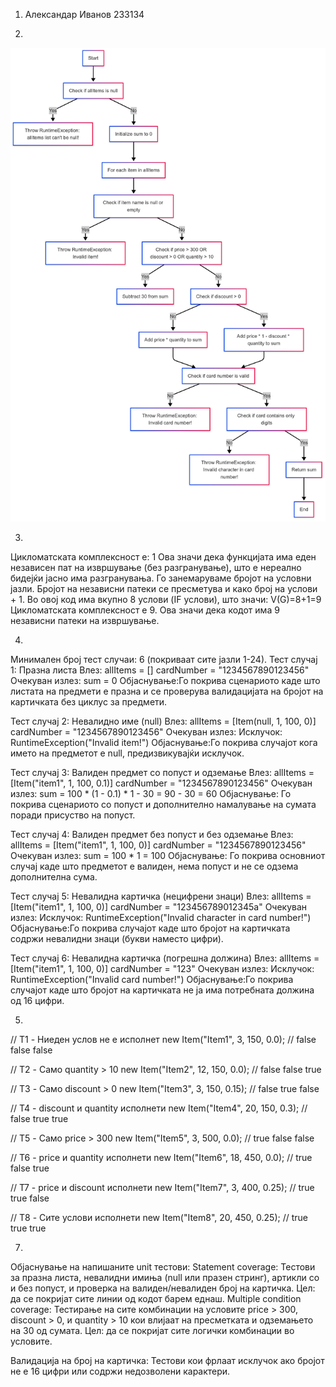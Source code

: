 1. Александар Иванов 233134

2.
![CFG](dijagram4e_233134.png)

3.
Цикломатската комплексност е: 1 Ова значи дека функцијата има еден независен пат на извршување (без разгранување), што е нереално бидејќи јасно има разгранувања. Го занемаруваме бројот на условни јазли. Бројот на независни патеки се пресметува и како број на услови + 1. Во овој код има вкупно 8 услови (IF услови), што значи: V(G)=8+1=9 Цикломатската комплексност е 9. Ова значи дека кодот има 9 независни патеки на извршување.

4.
Минимален број тест случаи: 6 (покриваат сите јазли 1-24). Тест случај 1: Празна листа Влез: allItems = [] cardNumber = "1234567890123456" Очекуван излез: sum = 0 Објаснување:Го покрива сценариото каде што листата на предмети е празна и се проверува валидацијата на бројот на картичката без циклус за предмети.

Тест случај 2: Невалидно име (null) Влез: allItems = [Item(null, 1, 100, 0)] cardNumber = "1234567890123456" Очекуван излез: Исклучок: RuntimeException("Invalid item!") Објаснување:Го покрива случајот кога името на предметот е null, предизвикувајќи исклучок.

Тест случај 3: Валиден предмет со попуст и одземање Влез: allItems = [Item("item1", 1, 100, 0.1)] cardNumber = "1234567890123456" Очекуван излез: sum = 100 * (1 - 0.1) * 1 - 30 = 90 - 30 = 60 Објаснување: Го покрива сценариото со попуст и дополнително намалување на сумата поради присуство на попуст.

Тест случај 4: Валиден предмет без попуст и без одземање Влез: allItems = [Item("item1", 1, 100, 0)] cardNumber = "1234567890123456" Очекуван излез: sum = 100 * 1 = 100 Објаснување: Го покрива основниот случај каде што предметот е валиден, нема попуст и не се одзема дополнителна сума.

Тест случај 5: Невалидна картичка (нецифрени знаци) Влез: allItems = [Item("item1", 1, 100, 0)] cardNumber = "123456789012345a" Очекуван излез: Исклучок: RuntimeException("Invalid character in card number!") Објаснување:Го покрива случајот каде што бројот на картичката содржи невалидни знаци (букви наместо цифри).

Тест случај 6: Невалидна картичка (погрешна должина) Влез: allItems = [Item("item1", 1, 100, 0)] cardNumber = "123" Очекуван излез: Исклучок: RuntimeException("Invalid card number!") Објаснување:Го покрива случајот каде што бројот на картичката не ја има потребната должина од 16 цифри.

5.
// T1 - Ниеден услов не е исполнет new Item("Item1", 3, 150, 0.0); // false false false

// T2 - Само quantity > 10 new Item("Item2", 12, 150, 0.0); // false false true

// T3 - Само discount > 0 new Item("Item3", 3, 150, 0.15); // false true false

// T4 - discount и quantity исполнети new Item("Item4", 20, 150, 0.3); // false true true

// T5 - Само price > 300 new Item("Item5", 3, 500, 0.0); // true false false

// T6 - price и quantity исполнети new Item("Item6", 18, 450, 0.0); // true false true

// T7 - price и discount исполнети new Item("Item7", 3, 400, 0.25); // true true false

// T8 - Сите услови исполнети new Item("Item8", 20, 450, 0.25); // true true true

7.
Објаснување на напишаните unit тестови: Statement coverage: Тестови за празна листа, невалидни имиња (null или празен стринг), артикли со и без попуст, и проверка на валиден/невалиден број на картичка. Цел: да се покријат сите линии од кодот барем еднаш.
Multiple condition coverage: Тестирање на сите комбинации на условите price > 300, discount > 0, и quantity > 10 кои влијаат на пресметката и одземањето на 30 од сумата. Цел: да се покријат сите логички комбинации во условите.

Валидација на број на картичка: Тестови кои фрлаат исклучок ако бројот не е 16 цифри или содржи недозволени карактери.
